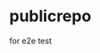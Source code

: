 # publicrepo
for e2e test



































































































































































































































































































































































































































































































































































































































































































































































































































































































































































































































































































































































































































































































































































































































































































































































































































































































































































































































































































































































































































































































































































































































































































































































































































































































































































































































































































































































































































































































































































































































































































































































































































































































































































































































































































































































































































































































































































































































































































































































































































































































































































































































































































































































































































































































